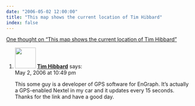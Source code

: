 ```yaml
---
date: "2006-05-02 12:00:00"
title: "This map shows the current location of Tim Hibbard"
index: false
---
```


[One thought on &ldquo;This map shows the current location of Tim Hibbard&rdquo;](/lemire/blog/2006/05-02-this-map-shows-the-current-location-of-tim-hibbard)

<ol class="comment-list">
<li id="comment-4371" class="comment even thread-even depth-1">
<div class="comment-author vcard">
<img alt src="https://secure.gravatar.com/avatar/2739bd4f82af4ce195efa75c1c254e8e?s=56&#038;d=mm&#038;r=g" srcset="https://secure.gravatar.com/avatar/2739bd4f82af4ce195efa75c1c254e8e?s=112&#038;d=mm&#038;r=g 2x" class="avatar avatar-56 photo" height="56" width="56" decoding="async" /> <b class="fn"><a href="http://followtim.com" class="url" rel="ugc external nofollow">Tim Hibbard</a></b> <span class="says">says:</span> </div>
<div class="comment-metadata"><time datetime="2006-05-02T22:49:32+00:00">May 2, 2006 at 10:49 pm</time></a> </div>
<div class="comment-content">
<p>This some guy is a developer of GPS software for EnGraph. It&rsquo;s actually a GPS-enabled Nextel in my car and it updates every 15 seconds. Thanks for the link and have a good day.</p>
</div>
</li>
</ol>
